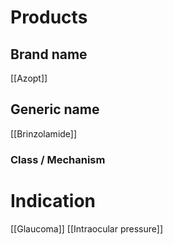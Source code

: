 # Products

## Brand name
[[Azopt]]

## Generic name
[[Brinzolamide]]

### Class / Mechanism


# Indication
[[Glaucoma]]
[[Intraocular pressure]]